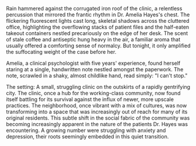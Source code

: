 Rain hammered against the corrugated iron roof of the clinic, a relentless percussion that mirrored the frantic rhythm in Dr. Amelia Hayes's chest.  The flickering fluorescent lights cast long, skeletal shadows across the cluttered office, highlighting the overflowing stacks of patient files and the half-eaten takeout containers nestled precariously on the edge of her desk.  The scent of stale coffee and antiseptic hung heavy in the air, a familiar aroma that usually offered a comforting sense of normalcy.  But tonight, it only amplified the suffocating weight of the case before her.

Amelia, a clinical psychologist with five years' experience, found herself staring at a single, handwritten note nestled amongst the paperwork.  The note, scrawled in a shaky, almost childlike hand, read simply: "I can't stop."

The setting:  A small, struggling clinic on the outskirts of a rapidly gentrifying city.  The clinic, once a hub for the working-class community, now found itself battling for its survival against the influx of newer, more upscale practices.  The neighborhood, once vibrant with a mix of cultures, was now transforming into a space that was increasingly out of reach for many of its original residents. This subtle shift in the social fabric of the community was becoming increasingly apparent in the nature of the patients Dr. Hayes was encountering.  A growing number were struggling with anxiety and depression, their roots seemingly embedded in this quiet transition.
